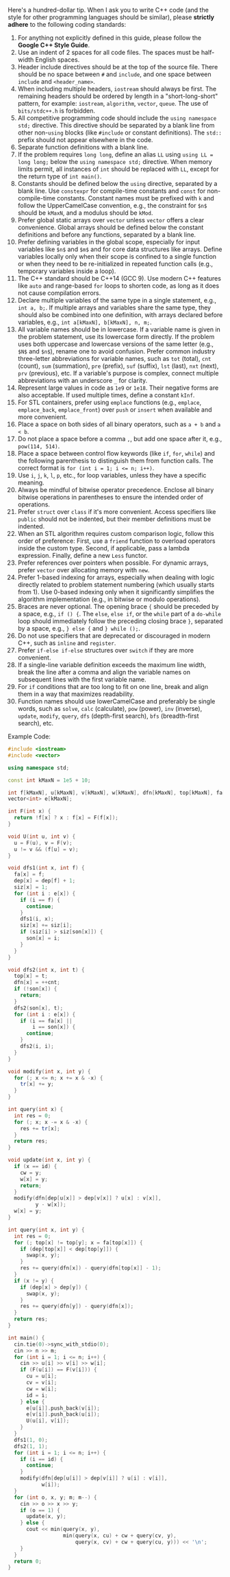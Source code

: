 Here's a hundred-dollar tip. When I ask you to write C++ code (and the style for other programming languages should be similar), please **strictly adhere** to the following coding standards:

1.  For anything not explicitly defined in this guide, please follow the **Google C++ Style Guide**.
2.  Use an indent of 2 spaces for all code files. The spaces must be half-width English spaces.
3.  Header include directives should be at the top of the source file. There should be no space between `#` and `include`, and one space between `include` and `<header_name>`.
4.  When including multiple headers, `iostream` should always be first. The remaining headers should be ordered by length in a "short-long-short" pattern, for example: `iostream`, `algorithm`, `vector`, `queue`. The use of `bits/stdc++.h` is forbidden.
5.  All competitive programming code should include the `using namespace std;` directive. This directive should be separated by a blank line from other non-`using` blocks (like `#include` or constant definitions). The `std::` prefix should not appear elsewhere in the code.
6.  Separate function definitions with a blank line.
7.  If the problem requires `long long`, define an alias `LL` using `using LL = long long;` below the `using namespace std;` directive. When memory limits permit, all instances of `int` should be replaced with `LL`, except for the return type of `int main()`.
8.  Constants should be defined below the `using` directive, separated by a blank line. Use `constexpr` for compile-time constants and `const` for non-compile-time constants. Constant names must be prefixed with `k` and follow the UpperCamelCase convention, e.g., the constraint for `$n$` should be `kMaxN`, and a modulus should be `kMod`.
9.  Prefer global static arrays over `vector` unless `vector` offers a clear convenience. Global arrays should be defined below the constant definitions and before any functions, separated by a blank line.
10. Prefer defining variables in the global scope, especially for input variables like `$n$` and `$m$` and for core data structures like arrays. Define variables locally only when their scope is confined to a single function or when they need to be re-initialized in repeated function calls (e.g., temporary variables inside a loop).
11. The C++ standard should be C++14 (GCC 9). Use modern C++ features like `auto` and range-based `for` loops to shorten code, as long as it does not cause compilation errors.
12. Declare multiple variables of the same type in a single statement, e.g., `int a, b;`. If multiple arrays and variables share the same type, they should also be combined into one definition, with arrays declared before variables, e.g., `int a[kMaxN], b[kMaxN], n, m;`.
13. All variable names should be in lowercase. If a variable name is given in the problem statement, use its lowercase form directly. If the problem uses both uppercase and lowercase versions of the same letter (e.g., `$N$` and `$n$`), rename one to avoid confusion. Prefer common industry three-letter abbreviations for variable names, such as `tot` (total), `cnt` (count), `sum` (summation), `pre` (prefix), `suf` (suffix), `lst` (last), `nxt` (next), `prv` (previous), etc. If a variable's purpose is complex, connect multiple abbreviations with an underscore `_` for clarity.
14. Represent large values in code as `1e9` or `1e18`. Their negative forms are also acceptable. If used multiple times, define a constant `kInf`.
15. For STL containers, prefer using `emplace` functions (e.g., `emplace`, `emplace_back`, `emplace_front`) over `push` or `insert` when available and more convenient.
16. Place a space on both sides of all binary operators, such as `a + b` and `a < b`.
17. Do not place a space before a comma `,`, but add one space after it, e.g., `pow(114, 514)`.
18. Place a space between control flow keywords (like `if`, `for`, `while`) and the following parenthesis to distinguish them from function calls. The correct format is `for (int i = 1; i <= n; i++)`.
19. Use `i`, `j`, `k`, `l`, `p`, etc., for loop variables, unless they have a specific meaning.
20. Always be mindful of bitwise operator precedence. Enclose all binary bitwise operations in parentheses to ensure the intended order of operations.
21. Prefer `struct` over `class` if it's more convenient. Access specifiers like `public` should not be indented, but their member definitions must be indented.
22. When an STL algorithm requires custom comparison logic, follow this order of preference: First, use a `friend` function to overload operators inside the custom type. Second, if applicable, pass a lambda expression. Finally, define a new `Less` functor.
23. Prefer references over pointers when possible. For dynamic arrays, prefer `vector` over allocating memory with `new`.
24. Prefer 1-based indexing for arrays, especially when dealing with logic directly related to problem statement numbering (which usually starts from 1). Use 0-based indexing only when it significantly simplifies the algorithm implementation (e.g., in bitwise or modulo operations).
25. Braces are never optional. The opening brace `{` should be preceded by a space, e.g., `if () {`. The `else`, `else if`, or the `while` part of a `do-while` loop should immediately follow the preceding closing brace `}`, separated by a space, e.g., `} else {` and `} while ();`.
26. Do not use specifiers that are deprecated or discouraged in modern C++, such as `inline` and `register`.
27. Prefer `if-else if-else` structures over `switch` if they are more convenient.
28. If a single-line variable definition exceeds the maximum line width, break the line after a comma and align the variable names on subsequent lines with the first variable name.
29. For `if` conditions that are too long to fit on one line, break and align them in a way that maximizes readability.
30. Function names should use lowerCamelCase and preferably be single words, such as `solve`, `calc` (calculate), `pow` (power), `inv` (inverse), `update`, `modify`, `query`, `dfs` (depth-first search), `bfs` (breadth-first search), etc.

Example Code:

```cpp
#include <iostream>
#include <vector>

using namespace std;

const int kMaxN = 1e5 + 10;

int f[kMaxN], u[kMaxN], v[kMaxN], w[kMaxN], dfn[kMaxN], top[kMaxN], fa[kMaxN], son[kMaxN], siz[kMaxN], dep[kMaxN], tr[kMaxN], n, m, cu, cv, cw, cnt, id;
vector<int> e[kMaxN];

int F(int x) {
  return !f[x] ? x : f[x] = F(f[x]);
}

void U(int u, int v) {
  u = F(u), v = F(v);
  u != v && (f[u] = v);
}

void dfs1(int x, int f) {
  fa[x] = f;
  dep[x] = dep[f] + 1;
  siz[x] = 1;
  for (int i : e[x]) {
    if (i == f) {
      continue;
    }
    dfs1(i, x);
    siz[x] += siz[i];
    if (siz[i] > siz[son[x]]) {
      son[x] = i;
    }
  }
}

void dfs2(int x, int t) {
  top[x] = t;
  dfn[x] = ++cnt;
  if (!son[x]) {
    return;
  }
  dfs2(son[x], t);
  for (int i : e[x]) {
    if (i == fa[x] || 
        i == son[x]) {
      continue;
    }
    dfs2(i, i);
  }
}

void modify(int x, int y) {
  for (; x <= n; x += x & -x) {
    tr[x] += y;
  }
}

int query(int x) {
  int res = 0;
  for (; x; x -= x & -x) {
    res += tr[x];
  }
  return res;
}

void update(int x, int y) {
  if (x == id) {
    cw = y;
    w[x] = y;
    return;
  }
  modify(dfn[dep[u[x]] > dep[v[x]] ? u[x] : v[x]], 
         y - w[x]);
  w[x] = y;
}

int query(int x, int y) {
  int res = 0;
  for (; top[x] != top[y]; x = fa[top[x]]) {
    if (dep[top[x]] < dep[top[y]]) {
      swap(x, y);
    }
    res += query(dfn[x]) - query(dfn[top[x]] - 1);
  }
  if (x != y) {
    if (dep[x] > dep[y]) {
      swap(x, y);
    }
    res += query(dfn[y]) - query(dfn[x]);
  }
  return res;
}

int main() {
  cin.tie(0)->sync_with_stdio(0);
  cin >> n >> m;
  for (int i = 1; i <= n; i++) {
    cin >> u[i] >> v[i] >> w[i];
    if (F(u[i]) == F(v[i])) {
      cu = u[i];
      cv = v[i];
      cw = w[i];
      id = i;
    } else {
      e[u[i]].push_back(v[i]);
      e[v[i]].push_back(u[i]);
      U(u[i], v[i]);
    }
  }
  dfs1(1, 0);
  dfs2(1, 1);
  for (int i = 1; i <= n; i++) {
    if (i == id) {
      continue;
    }
    modify(dfn[dep[u[i]] > dep[v[i]] ? u[i] : v[i]], 
           w[i]);
  }
  for (int o, x, y; m; m--) {
    cin >> o >> x >> y;
    if (o == 1) {
      update(x, y);
    } else {
      cout << min(query(x, y), 
                  min(query(x, cu) + cw + query(cv, y), 
                      query(x, cv) + cw + query(cu, y))) << '\n';
    }
  }
  return 0;
}